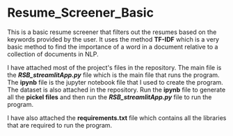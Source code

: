 # Resume_Screener_Basic

This is a basic resume screener that filters out the resumes based on the keywords provided by the user.
It uses the method **TF-IDF** which is a very basic method to find the importance of a word in a document relative to a collection of documents in NLP.

I have attached most of the project's files in the repository. The main file is the ***RSB_streamlitApp.py*** file which is the main file that runs the program.
The **ipynb** file is the jupyter notebook file that I used to create the program. The dataset is also attached in the repository.
Run the **ipynb** file to generate all the **pickel files** and then run the ***RSB_streamlitApp.py*** file to run the program.

I have also attached the **requirements.txt** file which contains all the libraries that are required to run the program.